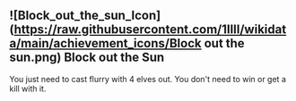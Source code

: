 ## ![Block_out_the_sun_Icon](https://raw.githubusercontent.com/1IlIl/wikidata/main/achievement_icons/Block out the sun.png) Block out the Sun



You just need to cast flurry with 4 elves out. You don't need to win or get a kill with it.
